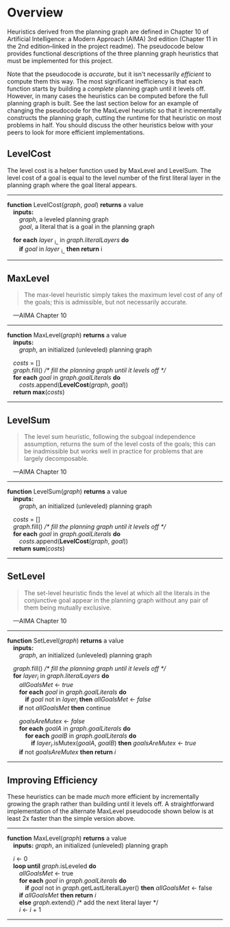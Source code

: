 
# Overview

Heuristics derived from the planning graph are defined in Chapter 10 of Artificial Intelligence: a Modern Approach (AIMA) 3rd edition (Chapter 11 in the 2nd edition–linked in the project readme).  The pseudocode below provides functional descriptions of the three planning graph heuristics that must be implemented for this project.

Note that the pseudocode is _accurate_, but it isn't necessarily _efficient_ to compute them this way.  The most significant inefficiency is that each function starts by building a _complete_ planning graph until it levels off.  However, in many cases the heuristics can be computed before the full planning graph is built.  See the last section below for an example of changing the pseudocode for the MaxLevel heuristic so that it incrementally constructs the planning graph, cutting the runtime for that heuristic on most problems in half.  You should discuss the other heuristics below with your peers to look for more efficient implementations.


## LevelCost
The level cost is a helper function used by MaxLevel and LevelSum. The level cost of a goal is equal to the level number of the first literal layer in the planning graph where the goal literal appears.

---
**function** LevelCost(_graph_, _goal_) **returns** a value  
&emsp;**inputs:**  
&emsp;&emsp;_graph_, a leveled planning graph  
&emsp;&emsp;_goal_, a literal that is a goal in the planning graph  
  
&emsp;**for each** _layer_ <sub>i_</sub> in _graph.literalLayers_ **do**  
&emsp;&emsp;**if** _goal_ in _layer_ <sub>i_</sub> **then return** i  

---

## MaxLevel

> The max-level heuristic simply takes the maximum level cost of any of the goals; this is admissible, but not necessarily accurate.

&emsp;—AIMA Chapter 10

---
**function** MaxLevel(_graph_) **returns** a value  
&emsp;**inputs:**  
&emsp;&emsp;_graph_, an initialized (unleveled) planning graph  
  
&emsp;_costs_ = []  
&emsp;_graph_.fill()  _/* fill the planning graph until it levels off */_  
&emsp;**for each** _goal_ in _graph.goalLiterals_ **do**  
&emsp;&emsp;_costs_.append(**LevelCost**(_graph_, _goal_))  
&emsp;**return max**(_costs_)  

---

## LevelSum

> The level sum heuristic, following the subgoal independence assumption, returns the sum of the level costs of the goals; this can be inadmissible but works well in practice for problems that are largely decomposable.

&emsp;—AIMA Chapter 10

---
**function** LevelSum(_graph_) **returns** a value  
&emsp;**inputs:**  
&emsp;&emsp;_graph_, an initialized (unleveled) planning graph  
  
&emsp;_costs_ = []  
&emsp;_graph_.fill()  _/* fill the planning graph until it levels off */_  
&emsp;**for each** _goal_ in _graph.goalLiterals_ **do**  
&emsp;&emsp;_costs_.append(**LevelCost**(_graph_, _goal_))  
&emsp;**return sum**(_costs_)  

---

## SetLevel

> The set-level heuristic finds the level at which all the literals in the conjunctive goal appear in the planning graph without any pair of them being mutually exclusive.

&emsp;—AIMA Chapter 10

---
**function** SetLevel(_graph_) **returns** a value  
&emsp;**inputs:**  
&emsp;&emsp;_graph_, an initialized (unleveled) planning graph  
  
&emsp;_graph_.fill()  _/* fill the planning graph until it levels off */_  
&emsp;**for** _layer<sub>i_ in _graph.literalLayers_ **do**  
&emsp;&emsp;_allGoalsMet_ <- _true_  
&emsp;&emsp;**for each** _goal_ in _graph.goalLiterals_ **do**  
&emsp;&emsp;&emsp;**if** _goal_ not in _layer<sub>i_ **then** _allGoalsMet_ <- _false_  
&emsp;&emsp;**if** not _allGoalsMet_ **then** continue  
  
&emsp;&emsp;_goalsAreMutex_ <- _false_  
&emsp;&emsp;**for each** _goalA_ in _graph.goalLiterals_ **do**  
&emsp;&emsp;&emsp;**for each** _goalB_ in _graph.goalLiterals_ **do**  
&emsp;&emsp;&emsp;&emsp;**if** _layer<sub>i_.isMutex(_goalA_, _goalB_) **then** _goalsAreMutex_ <- _true_  
&emsp;&emsp;**if** not _goalsAreMutex_ **then return** _i_

---

## Improving Efficiency

These heuristics can be made _much_ more efficient by incrementally growing the graph rather than building until it levels off. A straightforward implementation of the alternate MaxLevel pseudocode shown below is at least 2x faster than the simple version above.

---
**function** MaxLevel(_graph_) **returns** a value  
&emsp;**inputs:** _graph_, an initialized (unleveled) planning graph  
  
&emsp;_i_ <- 0  
&emsp;**loop until** _graph_.isLeveled **do**  
&emsp;&emsp;_allGoalsMet_ <- true  
&emsp;&emsp;**for each** _goal_ in _graph.goalLiterals_ **do**  
&emsp;&emsp;&emsp;**if** _goal_ not in _graph_.getLastLiteralLayer() **then** _allGoalsMet_ <- false  
&emsp;&emsp;**if** _allGoalsMet_ **then return** _i_  
&emsp;&emsp;**else** _graph_.extend() /* add the next literal layer */  
&emsp;&emsp;_i_ <- _i_ + 1  

---
